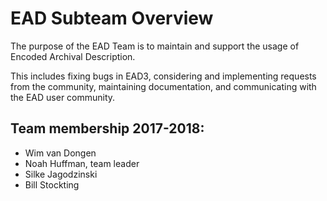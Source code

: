 # EAD Subteam Overview

The purpose of the EAD Team is to maintain and support the usage of Encoded Archival Description. 

This includes fixing bugs in EAD3, considering and implementing requests from the community, maintaining documentation, and communicating with the EAD user community.

## Team membership 2017-2018:
- Wim van Dongen
- Noah Huffman, team leader
- Silke Jagodzinski
- Bill Stockting
